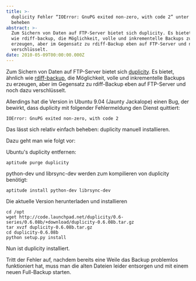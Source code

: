```yaml
---
title: >-
  duplicity Fehler “IOError: GnuPG exited non-zero, with code 2” unter Ubuntu
  beheben
abstract: >-
  Zum Sichern von Daten auf FTP-Server bietet sich duplicity. Es bietet, ähnlich
  wie rdiff-backup, die Möglichkeit, volle und inkrementelle Backups zu
  erzeugen, aber im Gegensatz zu rdiff-Backup eben auf FTP-Server und noch dazu
  verschlüsselt.
date: 2010-05-09T00:00:00.000Z
---
```


Zum Sichern von Daten auf FTP-Server bietet sich [duplicity][1]. Es bietet,
ähnlich wie [rdiff-backup][2], die Möglichkeit, volle und inkrementelle Backups
zu erzeugen, aber im Gegensatz zu rdiff-Backup eben auf FTP-Server und noch dazu
verschlüsselt.

Allerdings hat die Version in Ubuntu 9.04 (Jaunty Jackalope) einen Bug, der
bewirkt, dass duplicity mit folgender Fehlermeldung den Dienst quittiert:

    IOError: GnuPG exited non-zero, with code 2

Das lässt sich relativ einfach beheben: duplicity manuell installieren.

Dazu geht man wie folgt vor:

Ubuntu's duplicity entfernen:

    aptitude purge duplicity

python-dev und librsync-dev werden zum kompilieren von duplicity benötigt:

    aptitude install python-dev librsync-dev

Die aktuelle Version herunterladen und installieren

    cd /opt
    wget http://code.launchpad.net/duplicity/0.6-series/0.6.08b/+download/duplicity-0.6.08b.tar.gz
    tar xvzf duplicity-0.6.08b.tar.gz
    cd duplicity-0.6.08b
    python setup.py install

Nun ist duplicity installiert.

Tritt der Fehler auf, nachdem bereits eine Weile das Backup problemlos
funktioniert hat, muss man die alten Dateien leider entsorgen und mit einem
neuen Full-Backup starten.

[1]: http://duplicity.nongnu.org/
[2]: http://rdiff-backup.nongnu.org/
